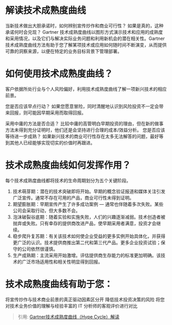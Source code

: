 # 解读技术成熟度曲线
当新技术做出大胆承诺时，如何辨别宣传炒作和商业可行性？ 如果是真的，这种承诺何时会兑现？ Gartner 技术成熟度曲线以图形方式演示技术和应用的成熟度和采用情况，以及它们与解决实际业务问题和利用新机会的潜在相关性。Gartner 技术成熟度曲线方法有助于您了解某项技术或应用如何随时间不断演变，从而提供可靠的洞察来源，以便在特定的业务目标背景下管理部署。

# 如何使用技术成熟度曲线？
客户依据所处行业与个人风险偏好，利用技术成熟度曲线了解一项新兴技术的相应前景。

您是否应该早点行动？ 如果您愿意冒险，同时清醒地认识到风险投资不一定会带来回报，则可能因早期采用而取得回报。

采用中庸的方法是否合适？ 比较中庸的高管明白早期投资的理由，但在新的做事方法未得到充分证明时，他们还是会坚持进行合理的成本/效益分析。
您是否应该等待进一步成熟？ 如果新兴技术的商业可行性存在太多无法解答的问题，最好等到其他人已经能够实现切实的价值时再跟进。

# 技术成熟度曲线如何发挥作用？
每个技术成熟度曲线都将技术的生命周期划分为五个关键阶段。

1. 技术萌芽期：潜在的技术突破即将开始。早期的概念验证报道和媒体关注引发广泛宣传。通常不存在可用的产品，商业可行性未得到证明。
2. 期望膨胀期：早期宣传产生了许多成功案例 — 通常也伴随着多次失败。某些公司会采取行动，但大多数不会。
3. 泡沫破裂谷底期：随着实验和实施失败，人们的兴趣逐渐减弱。技术创造者被抛弃或失败。只有幸存的提供商改进产品，使早期采用者满意，投资才会继续。
4. 稳步爬升复苏期：有关该技术如何使企业受益的更多实例开始具体化，并获得更广泛的认识。技术提供商推出第二代和第三代产品。更多企业投资试验；保守的公司依然很谨慎。
5. 生产成熟期：主流采用开始激增。评估提供商生存能力的标准更加明确。该技术的广泛市场适用性和相关性明显得到回报。

# 技术成熟度曲线有助于您：
将宣传炒作与技术商业前景的真正驱动因素区分开
降低技术投资决策的风险
将您对技术业务价值的理解与经验丰富的 IT 分析师的客观评价进行对比

> 引用: [Gartner技术成熟度曲线（Hype Cycle）解读](https://zhuanlan.zhihu.com/p/64157151)
